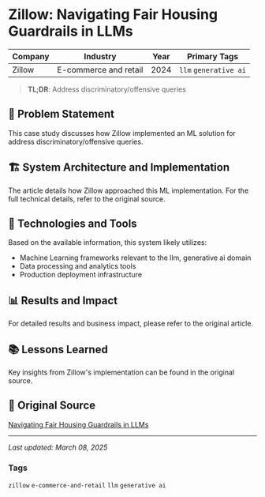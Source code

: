 # Zillow: Navigating Fair Housing Guardrails in LLMs

| Company | Industry | Year | Primary Tags | 
|---------|----------|------|--------------|
| Zillow | E-commerce and retail | 2024 | `llm` `generative ai` |

> **TL;DR**: Address discriminatory/offensive queries

## 📝 Problem Statement

This case study discusses how Zillow implemented an ML solution for address discriminatory/offensive queries.

## 🏗️ System Architecture and Implementation

The article details how Zillow approached this ML implementation. For the full technical details, refer to the original source.

## 🔧 Technologies and Tools

Based on the available information, this system likely utilizes:

- Machine Learning frameworks relevant to the llm, generative ai domain
- Data processing and analytics tools
- Production deployment infrastructure

## 📊 Results and Impact

For detailed results and business impact, please refer to the original article.

## 📚 Lessons Learned

Key insights from Zillow's implementation can be found in the original source.

## 🔗 Original Source

[Navigating Fair Housing Guardrails in LLMs](https://www.zillow.com/tech/navigating-fair-housing-guardrails-in-llms/)

---

*Last updated: March 08, 2025*

### Tags

`zillow` `e-commerce-and-retail` `llm` `generative ai`
